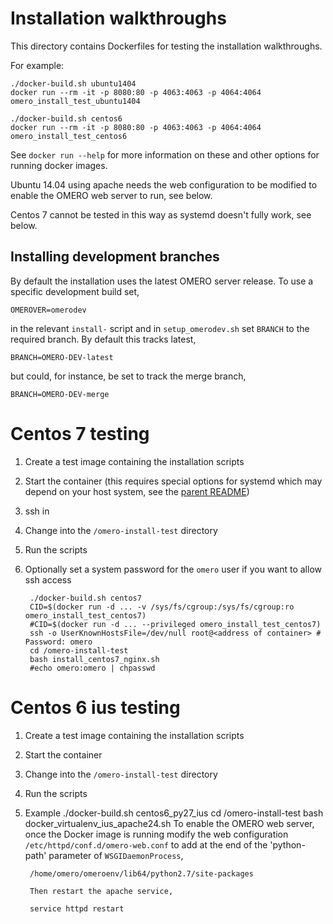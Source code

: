 Installation walkthroughs
=========================

This directory contains Dockerfiles for testing the installation walkthroughs.

For example:

    ./docker-build.sh ubuntu1404
    docker run --rm -it -p 8080:80 -p 4063:4063 -p 4064:4064 omero_install_test_ubuntu1404

    ./docker-build.sh centos6
    docker run --rm -it -p 8080:80 -p 4063:4063 -p 4064:4064 omero_install_test_centos6

See `docker run --help` for more information on these and other options
for running docker images.

Ubuntu 14.04 using apache needs the web configuration to be modified to
enable the OMERO web server to run, see below.

Centos 7 cannot be tested in this way as systemd doesn't fully work, see below.

Installing development branches
-------------------------------

By default the installation uses the latest OMERO server release. To use
a specific development build set,

    OMEROVER=omerodev

in the relevant `install-` script and in `setup_omerodev.sh` set `BRANCH`
to the required branch. By default this tracks latest,

    BRANCH=OMERO-DEV-latest

but could, for instance, be set to track the merge branch,

    BRANCH=OMERO-DEV-merge

Centos 7 testing
================

1. Create a test image containing the installation scripts
2. Start the container (this requires special options for systemd which may depend on your host system, see the [parent README](https://github.com/ome/ome-docker/blob/master/omero-ssh-systemd/README.md))
3. ssh in
4. Change into the `/omero-install-test` directory
5. Run the scripts
6. Optionally set a system password for the `omero` user if you want to allow ssh access

        ./docker-build.sh centos7
        CID=$(docker run -d ... -v /sys/fs/cgroup:/sys/fs/cgroup:ro omero_install_test_centos7)
        #CID=$(docker run -d ... --privileged omero_install_test_centos7)
        ssh -o UserKnownHostsFile=/dev/null root@<address of container> # Password: omero
        cd /omero-install-test
        bash install_centos7_nginx.sh
        #echo omero:omero | chpasswd

Centos 6 ius testing
====================
1. Create a test image containing the installation scripts
2. Start the container
3. Change into the `/omero-install-test` directory
4. Run the scripts
5. Example
        ./docker-build.sh centos6_py27_ius
        cd /omero-install-test
        bash docker_virtualenv_ius_apache24.sh
        To enable the OMERO web server, once the Docker image is running modify
        the web configuration `/etc/httpd/conf.d/omero-web.conf` to
        add at the end of the 'python-path' parameter of  `WSGIDaemonProcess`,

        /home/omero/omeroenv/lib64/python2.7/site-packages

        Then restart the apache service,

        service httpd restart
